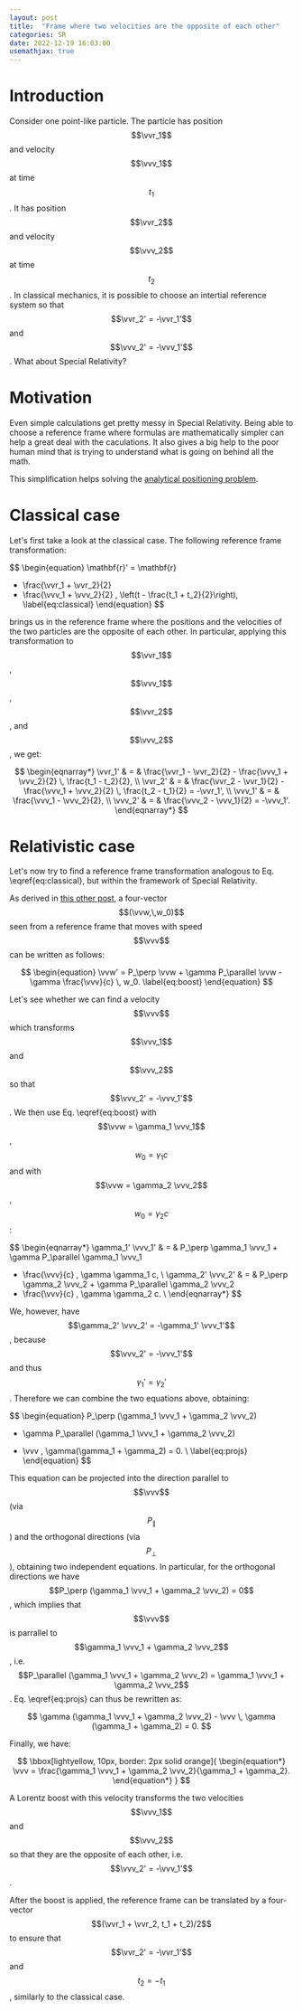 ```yaml
---
layout: post
title:  "Frame where two velocities are the opposite of each other"
categories: SR
date: 2022-12-19 16:03:00
usemathjax: true
---
```


$$
\newcommand{\vini}[1]{\mathbf{#1}_{\mathrm{I}}}
\newcommand{\vmid}[1]{\mathbf{#1}_{\mathrm{M}}}
\newcommand{\vfin}[1]{\mathbf{#1}_{\mathrm{F}}}
\newcommand{\ini}[1]{#1_{\mathrm{I}}}
\newcommand{\fin}[1]{#1_{\mathrm{F}}}
\newcommand{\vvr}{\mathbf{r}}
\newcommand{\vvr}{\mathbf{r}}
\newcommand{\vvv}{\mathbf{v}}
\newcommand{\vva}{\mathbf{a}}
\newcommand{\vvu}{\mathbf{u}}
\newcommand{\vvw}{\mathbf{w}}
$$

# Introduction

Consider one point-like particle. The particle has position $$\vvr_1$$ and velocity $$\vvv_1$$ at
time $$t_1$$. It has position $$\vvr_2$$ and velocity $$\vvv_2$$ at time $$t_2$$. In classical
mechanics, it is possible to choose an intertial reference system so that $$\vvr_2' = -\vvr_1'$$
and $$\vvv_2' = -\vvv_1'$$. What about Special Relativity?

# Motivation

Even simple calculations get pretty messy in Special Relativity.
Being able to choose a reference frame where formulas are mathematically simpler can help a great
deal with the caculations. It also gives a big help to the poor human mind that is trying to
understand what is going on behind all the math.

This simplification helps solving the [analytical positioning problem](analytical-positioning).

# Classical case

Let's first take a look at the classical case. The following reference frame transformation:

$$
\begin{equation}
\mathbf{r}' =
  \mathbf{r}
  - \frac{\vvr_1 + \vvr_2}{2}
  - \frac{\vvv_1 + \vvv_2}{2} \,
    \left(t - \frac{t_1 + t_2}{2}\right),
\label{eq:classical}
\end{equation}
$$

brings us in the reference frame where the positions and the velocities of the two particles are
the opposite of each other. In particular, applying this transformation to $$\vvr_1$$, $$\vvv_1$$,
$$\vvr_2$$, and $$\vvv_2$$, we get:

$$
\begin{eqnarray*}
\vvr_1' & = & \frac{\vvr_1 - \vvr_2}{2} - \frac{\vvv_1 + \vvv_2}{2} \,
  \frac{t_1 - t_2}{2}, \\
\vvr_2' & = & \frac{\vvr_2 - \vvr_1}{2} - \frac{\vvv_1 + \vvv_2}{2} \,
  \frac{t_2 - t_1}{2} = -\vvr_1', \\
\vvv_1' & = & \frac{\vvv_1 - \vvv_2}{2}, \\
\vvv_2' & = & \frac{\vvv_2 - \vvv_1}{2} = -\vvv_1'.
\end{eqnarray*}
$$

# Relativistic case

Let's now try to find a reference frame transformation analogous to Eq. \eqref{eq:classical}, but
within the framework of Special Relativity.

As derived in [this other post](boosts-3d), a four-vector $$(\vvw,\,w_0)$$ seen from a reference
frame that moves with speed $$\vvv$$ can be written as follows:

$$
\begin{equation}
\vvw' = P_\perp \vvw + \gamma P_\parallel \vvw - \gamma \frac{\vvv}{c} \, w_0.
\label{eq:boost}
\end{equation}
$$

Let's see whether we can find a velocity $$\vvv$$ which transforms $$\vvv_1$$ and $$\vvv_2$$ so
that $$\vvv_2' = -\vvv_1'$$.
We then use Eq. \eqref{eq:boost} with $$\vvw = \gamma_1 \vvv_1$$, $$w_0 = \gamma_1 c$$
and with $$\vvw = \gamma_2 \vvv_2$$, $$w_0 = \gamma_2 c$$:

$$
\begin{eqnarray*}
\gamma_1' \vvv_1' & = &
  P_\perp \gamma_1 \vvv_1 + \gamma P_\parallel \gamma_1 \vvv_1
- \frac{\vvv}{c} \, \gamma \gamma_1 c, \\
\gamma_2' \vvv_2' & = &
  P_\perp \gamma_2 \vvv_2 + \gamma P_\parallel \gamma_2 \vvv_2
- \frac{\vvv}{c} \, \gamma \gamma_2 c. \\
\end{eqnarray*}
$$

We, however, have $$\gamma_2' \vvv_2' = -\gamma_1' \vvv_1'$$, because $$\vvv_2' = -\vvv_1'$$ and
thus $$\gamma_1' = \gamma_2'$$. Therefore we can combine the two equations above, obtaining:

$$
\begin{equation}
P_\perp (\gamma_1 \vvv_1 + \gamma_2 \vvv_2)
  + \gamma P_\parallel (\gamma_1 \vvv_1 + \gamma_2 \vvv_2)
  - \vvv \, \gamma(\gamma_1 + \gamma_2) = 0. \\
\label{eq:projs}
\end{equation}
$$

This equation can be projected into the direction parallel to $$\vvv$$ (via $$P_\parallel$$) and
the orthogonal directions (via $$P_\perp$$), obtaining two independent equations.  In particular,
for the orthogonal directions we have $$P_\perp (\gamma_1 \vvv_1 + \gamma_2 \vvv_2) = 0$$, which
implies that $$\vvv$$ is parrallel to $$\gamma_1 \vvv_1 + \gamma_2 \vvv_2$$,
i.e. $$P_\parallel (\gamma_1 \vvv_1 + \gamma_2 \vvv_2) = \gamma_1 \vvv_1 + \gamma_2 \vvv_2$$.
Eq. \eqref{eq:projs} can thus be rewritten as:

$$
\gamma (\gamma_1 \vvv_1 + \gamma_2 \vvv_2) - \vvv \, \gamma (\gamma_1 + \gamma_2) = 0.
$$

Finally, we have:

$$
\bbox[lightyellow, 10px, border: 2px solid orange]{
\begin{equation*}
\vvv = \frac{\gamma_1 \vvv_1 + \gamma_2 \vvv_2}{\gamma_1 + \gamma_2}.
\end{equation*}
}
$$

A Lorentz boost with this velocity transforms the two velocities $$\vvv_1$$ and $$\vvv_2$$ so that
they are the opposite of each other, i.e. $$\vvv_2' = -\vvv_1'$$.

After the boost is applied, the reference frame can be translated by a four-vector
$$(\vvr_1 + \vvr_2, t_1 + t_2)/2$$ to ensure that $$\vvr_2' = -\vvr_1'$$ and $$t_2 = -t_1$$,
similarly to the classical case.
